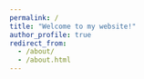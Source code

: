 ```yaml
---
permalink: /
title: "Welcome to my website!"
author_profile: true
redirect_from: 
  - /about/
  - /about.html
---
```





